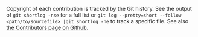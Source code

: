 Copyright of each contribution is tracked by the Git history.
See the output of `git shortlog -nse` for a full list or `git log --pretty=short --follow <path/to/sourcefile> |git shortlog -ne` to track a specific file.
See also [the Contributors page on Github](https://github.com/RfidResearchGroup/ChameleonUltra/graphs/contributors).
